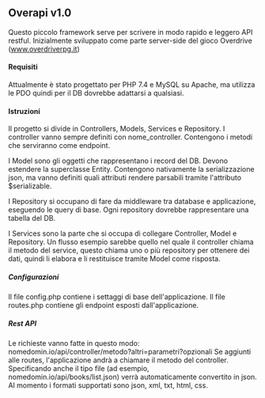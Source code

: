 ## Overapi v1.0
Questo piccolo framework serve per scrivere in modo rapido e leggero API restful. Inizialmente sviluppato come parte server-side del gioco Overdrive (www.overdriverpg.it)

#### Requisiti
Attualmente è stato progettato per PHP 7.4 e MySQL su Apache, ma utilizza le PDO quindi per il DB dovrebbe adattarsi a qualsiasi.

#### Istruzioni
Il progetto si divide in Controllers, Models, Services e Repository.
I controller vanno sempre definiti con nome_controller. Contengono i metodi che serviranno come endpoint.

I Model sono gli oggetti che rappresentano i record del DB. Devono estendere la superclasse Entity.
Contengono nativamente la serializzazione json, ma vanno definiti quali attributi rendere parsabili tramite l'attributo $serializable.

I Repository si occupano di fare da middleware tra database e applicazione, eseguendo le query di base. Ogni repository dovrebbe rappresentare una tabella del DB.

I Services sono la parte che si occupa di collegare Controller, Model e Repository. Un flusso esempio sarebbe quello nel quale il controller chiama il metodo del service, questo chiama uno o più repository per ottenere dei dati, quindi li elabora e li restituisce tramite Model come risposta.

##### Configurazioni
Il file config.php contiene i settaggi di base dell'applicazione.
Il file routes.php contiene gli endpoint esposti dall'applicazione.

##### Rest API
Le richieste vanno fatte in questo modo: nomedomin.io/api/controller/metodo?altri=parametri?opzionali
Se aggiunti alle routes, l'applicazione andrà a chiamare il metodo del controller.
Specificando anche il tipo file (ad esempio, nomedomin.io/api/books/list.json) verrà automaticamente convertito in json.
Al momento i formati supportati sono json, xml, txt, html, css.